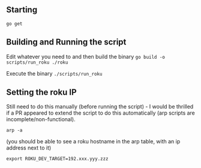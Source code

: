 ## Starting
`go get`

## Building and Running the script

Edit whatever you need to and then build the binary
`go build -o scripts/run_roku ./roku`

Execute the binary
`./scripts/run_roku`

## Setting the roku IP

Still need to do this manually (before running the script) - I would be thrilled if a PR appeared to extend the script to do this 
automatically (arp scripts are incomplete/non-functional).

`arp -a`

(you should be able to see a roku hostname in the arp table, with an ip address next to it)

`export ROKU_DEV_TARGET=192.xxx.yyy.zzz`